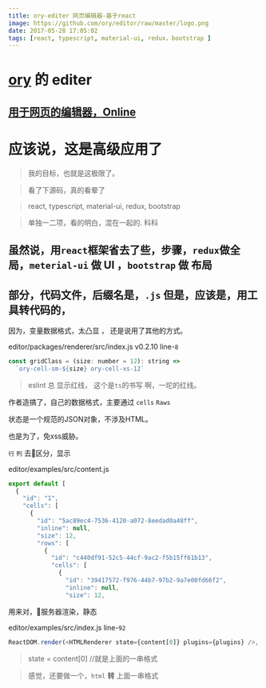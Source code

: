 ```yaml
---
title: ory-editer 网页编辑器-基于react
image: https://github.com/ory/editor/raw/master/logo.png
date: 2017-05-28 17:05:02
tags: [react, typescript, material-ui, redux，bootstrap ]
---
```


# [ory](https://github.com/ory/editor) 的 editer 

## [用于网页的编辑器，Online](http://editor.ory.am) 

# 应该说，这是高级应用了

> 我的目标，也就是这极限了。

> 看了下源码，真的看晕了

> react, typescript, material-ui, redux, bootstrap

> 单独一二项，看的明白，混在一起的. 科科

## 虽然说，用``react``框架省去了些，步骤，``redux``做全局，``meterial-ui`` 做 UI ，``bootstrap`` 做 布局 

## 部分，代码文件，后缀名是，``.js`` 但是，应该是，用工具转代码的，

因为，变量数据格式，太凸显 ， 还是说用了其他的方式。

editor/packages/renderer/src/index.js
v0.2.10 line-``8``

``` js
const gridClass = (size: number = 12): string =>
  `ory-cell-sm-${size} ory-cell-xs-12`
```

> eslint 总 显示红线， 这个是``ts``的书写 啊，一坨的红线。

作者造搞了，自己的数据格式，主要通过 ``cells`` ``Raws``

状态是一个规范的JSON对象，不涉及HTML。

也是为了，免xss威胁。

``行`` ``列`` 去区分，显示


editor/examples/src/content.js
``` js
export default [
  {
    "id": "1",
    "cells": [
      {
        "id": "5ac89ec4-7536-4120-a072-8eedad0a48ff",
        "inline": null,
        "size": 12,
        "rows": [
          {
            "id": "c440df91-52c5-44cf-9ac2-f5b15ff61b13",
            "cells": [
              {
                "id": "39417572-f976-44b7-97b2-9a7e00fd66f2",
                "inline": null,
                "size": 12,
```

用来对，服务器渲染，静态

editor/examples/src/index.js line-``92``
``` js
ReactDOM.render(<HTMLRenderer state={content[0]} plugins={plugins} />, document.getElementById('editable-static'))

```

> state = content[0] //就是上面的一串格式

> 感觉，还要做一个，``html`` **转** 上面一串格式

